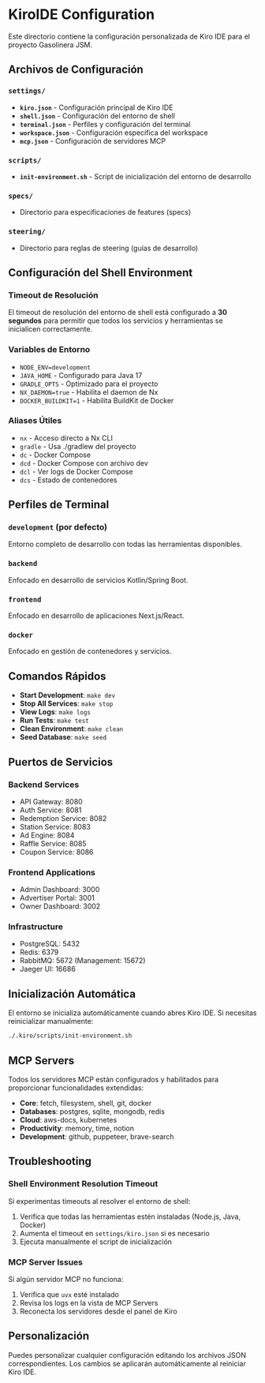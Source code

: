 # KiroIDE Configuration

Este directorio contiene la configuración personalizada de Kiro IDE para el proyecto Gasolinera JSM.

## Archivos de Configuración

### `settings/`

- **`kiro.json`** - Configuración principal de Kiro IDE
- **`shell.json`** - Configuración del entorno de shell
- **`terminal.json`** - Perfiles y configuración del terminal
- **`workspace.json`** - Configuración específica del workspace
- **`mcp.json`** - Configuración de servidores MCP

### `scripts/`

- **`init-environment.sh`** - Script de inicialización del entorno de desarrollo

### `specs/`

- Directorio para especificaciones de features (specs)

### `steering/`

- Directorio para reglas de steering (guías de desarrollo)

## Configuración del Shell Environment

### Timeout de Resolución

El timeout de resolución del entorno de shell está configurado a **30 segundos** para permitir que todos los servicios y herramientas se inicialicen correctamente.

### Variables de Entorno

- `NODE_ENV=development`
- `JAVA_HOME` - Configurado para Java 17
- `GRADLE_OPTS` - Optimizado para el proyecto
- `NX_DAEMON=true` - Habilita el daemon de Nx
- `DOCKER_BUILDKIT=1` - Habilita BuildKit de Docker

### Aliases Útiles

- `nx` - Acceso directo a Nx CLI
- `gradle` - Usa ./gradlew del proyecto
- `dc` - Docker Compose
- `dcd` - Docker Compose con archivo dev
- `dcl` - Ver logs de Docker Compose
- `dcs` - Estado de contenedores

## Perfiles de Terminal

### `development` (por defecto)

Entorno completo de desarrollo con todas las herramientas disponibles.

### `backend`

Enfocado en desarrollo de servicios Kotlin/Spring Boot.

### `frontend`

Enfocado en desarrollo de aplicaciones Next.js/React.

### `docker`

Enfocado en gestión de contenedores y servicios.

## Comandos Rápidos

- **Start Development**: `make dev`
- **Stop All Services**: `make stop`
- **View Logs**: `make logs`
- **Run Tests**: `make test`
- **Clean Environment**: `make clean`
- **Seed Database**: `make seed`

## Puertos de Servicios

### Backend Services

- API Gateway: 8080
- Auth Service: 8081
- Redemption Service: 8082
- Station Service: 8083
- Ad Engine: 8084
- Raffle Service: 8085
- Coupon Service: 8086

### Frontend Applications

- Admin Dashboard: 3000
- Advertiser Portal: 3001
- Owner Dashboard: 3002

### Infrastructure

- PostgreSQL: 5432
- Redis: 6379
- RabbitMQ: 5672 (Management: 15672)
- Jaeger UI: 16686

## Inicialización Automática

El entorno se inicializa automáticamente cuando abres Kiro IDE. Si necesitas reinicializar manualmente:

```bash
./.kiro/scripts/init-environment.sh
```

## MCP Servers

Todos los servidores MCP están configurados y habilitados para proporcionar funcionalidades extendidas:

- **Core**: fetch, filesystem, shell, git, docker
- **Databases**: postgres, sqlite, mongodb, redis
- **Cloud**: aws-docs, kubernetes
- **Productivity**: memory, time, notion
- **Development**: github, puppeteer, brave-search

## Troubleshooting

### Shell Environment Resolution Timeout

Si experimentas timeouts al resolver el entorno de shell:

1. Verifica que todas las herramientas estén instaladas (Node.js, Java, Docker)
2. Aumenta el timeout en `settings/kiro.json` si es necesario
3. Ejecuta manualmente el script de inicialización

### MCP Server Issues

Si algún servidor MCP no funciona:

1. Verifica que `uvx` esté instalado
2. Revisa los logs en la vista de MCP Servers
3. Reconecta los servidores desde el panel de Kiro

## Personalización

Puedes personalizar cualquier configuración editando los archivos JSON correspondientes. Los cambios se aplicarán automáticamente al reiniciar Kiro IDE.
